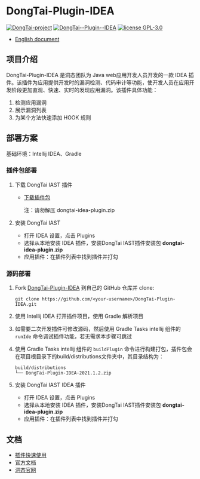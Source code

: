 # DongTai-Plugin-IDEA

[![DongTai-project](https://img.shields.io/badge/DongTai%20versions-beta-green)](https://github.com/huoxianclub/DongTai)
[![DongTai--Plugin--IDEA](https://img.shields.io/badge/DongTai--Plugin--IDEA-v1.0.0-lightgrey)](https://github.com/HXSecurity/DongTai-Plugin-IDEA)
[![license GPL-3.0](https://img.shields.io/github/license/HXSecurity/DongTai-agent-java)](https://github.com/HXSecurity/DongTai-agent-java/blob/main/LICENSE)

- [English document](README.md)

## 项目介绍

DongTai-Plugin-IDEA 是洞态团队为 Java web应用开发人员开发的一款 IDEA 插件。该插件为应用提供开发时的漏洞检测、代码审计等功能，使开发人员在应用开发阶段更加直观、快速、实时的发现应用漏洞。该插件具体功能：

1. 检测应用漏洞
2. 展示漏洞列表
3. 为某个方法快速添加 HOOK 规则

## 部署方案

基础环境：Intellij IDEA、Gradle

### 插件包部署

1. 下载 DongTai IAST 插件

    - [下载插件包](https://github.com/HXSecurity/DongTai-Plugin-IDEA/releases/download/v1.0/DongTai-Plugin-IDEA.zip)
   
      注：请勿解压 dongtai-idea-plugin.zip

2. 安装 DongTai IAST

   - 打开 IDEA 设置，点击 Plugins
   - 选择从本地安装 IDEA 插件，安装DongTai IAST插件安装包 **dongtai-idea-plugin.zip**
   - 应用插件：在插件列表中找到插件并打勾

### 源码部署

1. Fork [DongTai-Plugin-IDEA](https://github.com/HXSecurity/DongTai-Plugin-IDEA) 到自己的 GitHub 仓库并 clone: 

   ```shell
   git clone https://github.com/<your-username>/DongTai-Plugin-IDEA.git
   ```

2. 使用 Intellij IDEA 打开插件项目，使用 Gradle 解析项目

3. 如需要二次开发插件可修改源码，然后使用 Gradle Tasks intellij 组件的 `runIde` 命令调试插件功能，若无需求本步骤可跳过

4. 使用 Gradle Tasks intellij 组件的 `buildPlugin` 命令进行构建打包，插件包会在项目根目录下的build/distributions文件夹中，其目录结构为：
   
   ```shell
   build/distributions
   └── DongTai-Plugin-IDEA-2021.1.2.zip
   ```
   
5. 安装 DongTai IAST IDEA 插件
   - 打开 IDEA 设置，点击 Plugins
   - 选择从本地安装 IDEA 插件，安装DongTai IAST插件安装包 **dongtai-idea-plugin.zip**
   - 应用插件：在插件列表中找到插件并打勾

## 文档

- [插件快速使用](https://hxsecurity.github.io/DongTaiDoc/#/doc/tutorial/plugin)
- [官方文档](https://hxsecurity.github.io/DongTai-Doc/#/)
- [洞态官网](https://iast.huoxian.cn/)
